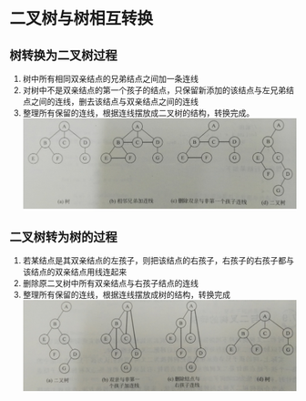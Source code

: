 # 二叉树与树相互转换

## 树转换为二叉树过程
1. 树中所有相同双亲结点的兄弟结点之间加一条连线
2. 对树中不是双亲结点的第一个孩子的结点，只保留新添加的该结点与左兄弟结点之间的连线，删去该结点与双亲结点之间的连线
3. 整理所有保留的连线，根据连线摆放成二叉树的结构，转换完成。
![](二叉树树.jpg)

## 二叉树转为树的过程
1. 若某结点是其双亲结点的左孩子，则把该结点的右孩子，右孩子的右孩子都与该结点的双亲结点用线连起来
2. 删除原二叉树中所有双亲结点与右孩子结点的连线
3. 整理所有保留的连线，根据连线摆放成树的结构，转换完成
![](树二叉树.jpg)
